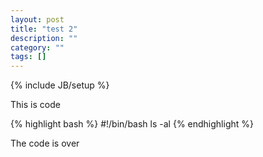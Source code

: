 ```yaml
---
layout: post
title: "test 2"
description: ""
category: ""
tags: []
---
```

{% include JB/setup %}

This is code

{% highlight bash %}
    #!/bin/bash
    ls -al
{% endhighlight %}

The code is over

<script src="https://gist.github.com/srhopkins/6432674.js"></script>
